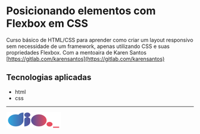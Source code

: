 # Posicionando elementos com Flexbox em CSS

Curso básico de HTML/CSS para aprender como criar um layout responsivo sem necessidade de um framework, apenas utilizando CSS e suas propriedades Flexbox. Com a mentoaira de Karen Santos [https://gitlab.com/karensantos](https://gitlab.com/karensantos)

## Tecnologias aplicadas

- html
- css

---

![logo](logo.png)
